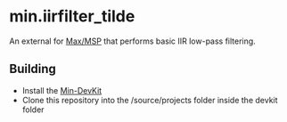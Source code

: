 # min.iirfilter_tilde

An external for [Max/MSP](https://cycling74.com/products/max) that performs basic IIR low-pass filtering.

## Building

- Install the [Min-DevKit](https://github.com/Cycling74/min-devkit#readme)
- Clone this repository into the /source/projects folder inside the devkit folder
